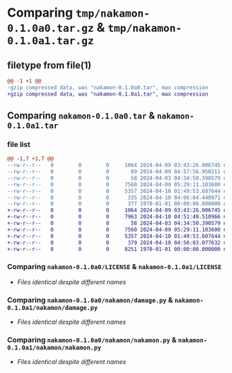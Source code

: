 # Comparing `tmp/nakamon-0.1.0a0.tar.gz` & `tmp/nakamon-0.1.0a1.tar.gz`

## filetype from file(1)

```diff
@@ -1 +1 @@
-gzip compressed data, was "nakamon-0.1.0a0.tar", max compression
+gzip compressed data, was "nakamon-0.1.0a1.tar", max compression
```

## Comparing `nakamon-0.1.0a0.tar` & `nakamon-0.1.0a1.tar`

### file list

```diff
@@ -1,7 +1,7 @@
--rw-r--r--   0        0        0     1064 2024-04-09 03:43:26.006745 nakamon-0.1.0a0/LICENSE
--rw-r--r--   0        0        0       89 2024-04-09 04:57:56.950211 nakamon-0.1.0a0/README.md
--rw-r--r--   0        0        0       58 2024-04-03 04:34:50.390579 nakamon-0.1.0a0/nakamon/__init__.py
--rw-r--r--   0        0        0     7560 2024-04-09 05:29:11.103600 nakamon-0.1.0a0/nakamon/damage.py
--rw-r--r--   0        0        0     5357 2024-04-10 01:49:53.607644 nakamon-0.1.0a0/nakamon/nakamon.py
--rw-r--r--   0        0        0      335 2024-04-10 04:06:04.440971 nakamon-0.1.0a0/pyproject.toml
--rw-r--r--   0        0        0      377 1970-01-01 00:00:00.000000 nakamon-0.1.0a0/PKG-INFO
+-rw-r--r--   0        0        0     1064 2024-04-09 03:43:26.006745 nakamon-0.1.0a1/LICENSE
+-rw-r--r--   0        0        0     7963 2024-04-10 04:51:49.510966 nakamon-0.1.0a1/README.md
+-rw-r--r--   0        0        0       58 2024-04-03 04:34:50.390579 nakamon-0.1.0a1/nakamon/__init__.py
+-rw-r--r--   0        0        0     7560 2024-04-09 05:29:11.103600 nakamon-0.1.0a1/nakamon/damage.py
+-rw-r--r--   0        0        0     5357 2024-04-10 01:49:53.607644 nakamon-0.1.0a1/nakamon/nakamon.py
+-rw-r--r--   0        0        0      379 2024-04-10 04:56:03.077632 nakamon-0.1.0a1/pyproject.toml
+-rw-r--r--   0        0        0     8251 1970-01-01 00:00:00.000000 nakamon-0.1.0a1/PKG-INFO
```

### Comparing `nakamon-0.1.0a0/LICENSE` & `nakamon-0.1.0a1/LICENSE`

 * *Files identical despite different names*

### Comparing `nakamon-0.1.0a0/nakamon/damage.py` & `nakamon-0.1.0a1/nakamon/damage.py`

 * *Files identical despite different names*

### Comparing `nakamon-0.1.0a0/nakamon/nakamon.py` & `nakamon-0.1.0a1/nakamon/nakamon.py`

 * *Files identical despite different names*

